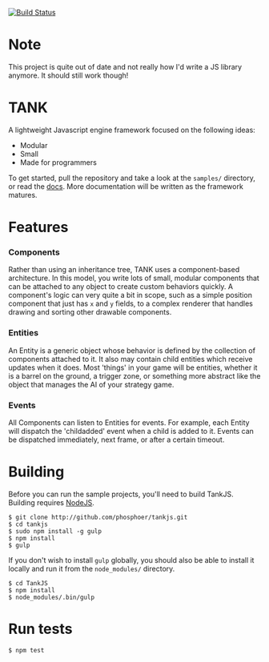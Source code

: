 [![Build Status](https://travis-ci.org/phosphoer/tankjs.svg)](https://travis-ci.org/phosphoer/tankjs)

# Note 

This project is quite out of date and not really how I'd write a JS library anymore. It should still work though!

# TANK

A lightweight Javascript engine framework focused on the following ideas:

- Modular
- Small
- Made for programmers

To get started, pull the repository and take a look at the `samples/` directory, or read the [docs](https://github.com/phosphoer/TankJS/wiki). More documentation will be written as the framework matures. 

# Features

### Components
Rather than using an inheritance tree, TANK uses a component-based architecture. In this model, you write lots of small, modular components that can be attached to any object to create custom behaviors quickly. A component's logic can very quite a bit in scope, such as a simple position component that just has `x` and `y` fields, to a complex renderer that handles drawing and sorting other drawable components.

### Entities
An Entity is a generic object whose behavior is defined by the collection of components attached to it. It also may contain child entities which receive updates when it does. Most 'things' in your game will be entities, whether it is a barrel on the ground, a trigger zone, or something more abstract like the object that manages the AI of your strategy game. 

### Events
All Components can listen to Entities for events. For example, each Entity will dispatch the 'childadded' event when a child is added to it. Events can be dispatched immediately, next frame, or after a certain timeout. 

# Building
Before you can run the sample projects, you'll need to build TankJS. Building requires [NodeJS](http://nodejs.org/).
```
$ git clone http://github.com/phosphoer/tankjs.git
$ cd tankjs
$ sudo npm install -g gulp
$ npm install
$ gulp
```

If you don't wish to install `gulp` globally, you should also be able to install it locally and run it from the `node_modules/` directory.

```
$ cd TankJS
$ npm install
$ node_modules/.bin/gulp
```

# Run tests
```
$ npm test
```
